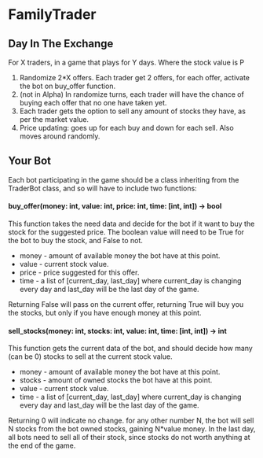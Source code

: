 # FamilyTrader

## Day In The Exchange
For X traders, in a game that plays for Y days. Where the stock value is P
1. Randomize 2*X offers. Each trader get 2 offers, for each offer, activate the bot on buy_offer function.
2. (not in Alpha) In randomize turns, each trader will have the chance of buying each offer that no one have taken yet.
3. Each trader gets the option to sell any amount of stocks they have, as per the market value.
4. Price updating: goes up for each buy and down for each sell. Also moves around randomly.

## Your Bot
Each bot participating in the game should be a class inheriting from the TraderBot class, and so will have to include two functions:

#### buy_offer(money: int, value: int, price: int, time: [int, int]) -> bool

This function takes the need data and decide for the bot if it want to buy the stock for the suggested price. The boolean value will need to be True for the bot to buy the stock, and False to not.

- money - amount of available money the bot have at this point.
- value - current stock value.
- price - price suggested for this offer.
- time - a list of [current_day, last_day] where current_day is changing every day and last_day will be the last day of the game.

Returning False will pass on the current offer, returning True will buy you the stocks, but only if you have enough money at this point.

#### sell_stocks(money: int, stocks: int, value: int, time: [int, int]) -> int

This function gets the current data of the bot, and should decide how many (can be 0) stocks to sell at the current stock value.

- money - amount of available money the bot have at this point.
- stocks - amount of owned stocks the bot have at this point.
- value - current stock value.
- time - a list of [current_day, last_day] where current_day is changing every day and last_day will be the last day of the game.

Returning 0 will indicate no change. for any other number N, the bot will sell N stocks from the bot owned stocks, gaining N*value money. In the last day, all bots need to sell all of their stock, since stocks do not worth anything at the end of the game.